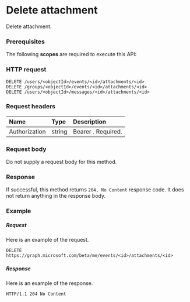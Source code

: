# Delete attachment

Delete attachment.
### Prerequisites
The following **scopes** are required to execute this API: 
### HTTP request
<!-- { "blockType": "ignored" } -->
```http
DELETE /users/<objectId>/events/<id>/attachments/<id>
DELETE /groups/<objectId>/events/<id>/attachments/<id>
DELETE /users/<objectId>/messages/<id>/attachments/<id>

```
### Request headers
| Name       | Type | Description|
|:---------------|:--------|:----------|
| Authorization  | string  | Bearer <token>. Required. |

### Request body
Do not supply a request body for this method.


### Response
If successful, this method returns `204, No Content` response code. It does not return anything in the response body.

### Example
##### Request
Here is an example of the request.
<!-- {
  "blockType": "request",
  "name": "delete_attachment"
}-->
```http
DELETE https://graph.microsoft.com/beta/me/events/<id>/attachments/<id>
```
##### Response
Here is an example of the response. 
<!-- {
  "blockType": "response",
  "truncated": true
} -->
```http
HTTP/1.1 204 No Content
```

<!-- uuid: 8fcb5dbc-d5aa-4681-8e31-b001d5168d79
2015-10-25 14:57:30 UTC -->
<!-- {
  "type": "#page.annotation",
  "description": "Delete attachment",
  "keywords": "",
  "section": "documentation",
  "tocPath": ""
}-->